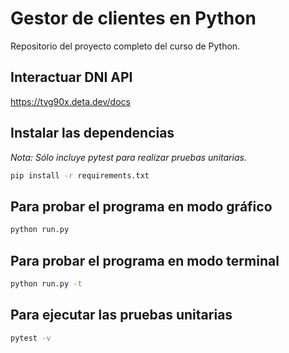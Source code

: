 # Gestor de clientes en Python

Repositorio del proyecto completo del curso de Python.
## Interactuar DNI API 
https://tvg90x.deta.dev/docs

## Instalar las dependencias

_Nota: Sólo incluye pytest para realizar pruebas unitarias._

```bash
pip install -r requirements.txt
```

## Para probar el programa en modo gráfico

```bash
python run.py
```

## Para probar el programa en modo terminal

```bash
python run.py -t
```

## Para ejecutar las pruebas unitarias

```bash
pytest -v
```
